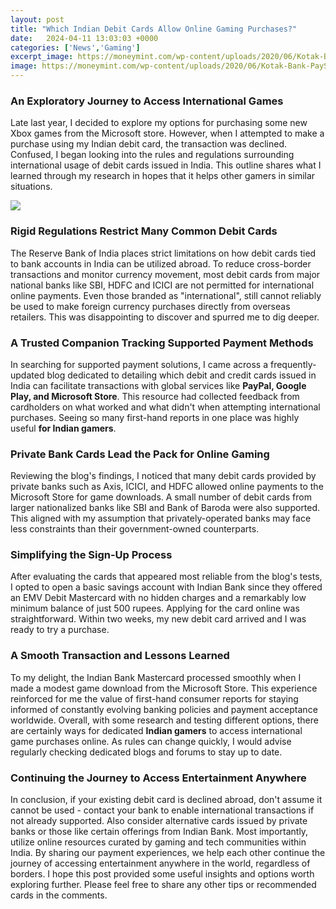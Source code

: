 ```yaml
---
layout: post
title: "Which Indian Debit Cards Allow Online Gaming Purchases?"
date:   2024-04-11 13:03:03 +0000
categories: ['News','Gaming']
excerpt_image: https://moneymint.com/wp-content/uploads/2020/06/Kotak-Bank-PayShopMore-International-Chip-Debit-Card.png
image: https://moneymint.com/wp-content/uploads/2020/06/Kotak-Bank-PayShopMore-International-Chip-Debit-Card.png
---
```


### An Exploratory Journey to Access International Games
Late last year, I decided to explore my options for purchasing some new Xbox games from the Microsoft store. However, when I attempted to make a purchase using my Indian debit card, the transaction was declined. Confused, I began looking into the rules and regulations surrounding international usage of debit cards issued in India. This outline shares what I learned through my research in hopes that it helps other gamers in similar situations.

![](https://moneymint.com/wp-content/uploads/2020/06/Kotak-Bank-PayShopMore-International-Chip-Debit-Card.png)
### Rigid Regulations Restrict Many Common Debit Cards 
The Reserve Bank of India places strict limitations on how debit cards tied to bank accounts in India can be utilized abroad. To reduce cross-border transactions and monitor currency movement, most debit cards from major national banks like SBI, HDFC and ICICI are not permitted for international online payments. Even those branded as "international", still cannot reliably be used to make foreign currency purchases directly from overseas retailers. This was disappointing to discover and spurred me to dig deeper.
### A Trusted Companion Tracking Supported Payment Methods
In searching for supported payment solutions, I came across a frequently-updated blog dedicated to detailing which debit and credit cards issued in India can facilitate transactions with global services like **PayPal, Google Play, and Microsoft Store**. This resource had collected feedback from cardholders on what worked and what didn't when attempting international purchases. Seeing so many first-hand reports in one place was highly useful **for Indian gamers**.
### Private Bank Cards Lead the Pack for Online Gaming
Reviewing the blog's findings, I noticed that many debit cards provided by private banks such as Axis, ICICI, and HDFC allowed online payments to the Microsoft Store for game downloads. A small number of debit cards from larger nationalized banks like SBI and Bank of Baroda were also supported. This aligned with my assumption that privately-operated banks may face less constraints than their government-owned counterparts.
### Simplifying the Sign-Up Process 
After evaluating the cards that appeared most reliable from the blog's tests, I opted to open a basic savings account with Indian Bank since they offered an EMV Debit Mastercard with no hidden charges and a remarkably low minimum balance of just 500 rupees. Applying for the card online was straightforward. Within two weeks, my new debit card arrived and I was ready to try a purchase.
### A Smooth Transaction and Lessons Learned
To my delight, the Indian Bank Mastercard processed smoothly when I made a modest game download from the Microsoft Store. This experience reinforced for me the value of first-hand consumer reports for staying informed of constantly evolving banking policies and payment acceptance worldwide. Overall, with some research and testing different options, there are certainly ways for dedicated **Indian gamers** to access international game purchases online. As rules can change quickly, I would advise regularly checking dedicated blogs and forums to stay up to date.
### Continuing the Journey to Access Entertainment Anywhere
In conclusion, if your existing debit card is declined abroad, don't assume it cannot be used - contact your bank to enable international transactions if not already supported. Also consider alternative cards issued by private banks or those like certain offerings from Indian Bank. Most importantly, utilize online resources curated by gaming and tech communities within India. By sharing our payment experiences, we help each other continue the journey of accessing entertainment anywhere in the world, regardless of borders. I hope this post provided some useful insights and options worth exploring further. Please feel free to share any other tips or recommended cards in the comments.